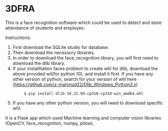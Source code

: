 # 3DFRA
This is a face recognition software which could be used to detect and store attendance of students and employes.

Instructions:
1. First download the SQLite studio for database.
2. Then download the necessory libraries.
3. In order to download the face_recognition library, you will first need to download the dlib library.
4. If your installitation faces problem to create whl for dlib, download the above provided wil(for python 10), and install it first. If you have any other version of python, search for your version of whl here (https://github.com/z-mahmud22/Dlib_Windows_Python3.x)
   ```shell
        $ pip install dlib-19.22.99-cp310-cp310-win_amd64.whl
6. If you have any other python version, you will need to download specific whl.


It is a Flask app which used Machine learning and computer vision libraries (OpenCV, face_recognition, numpy, pilow).
